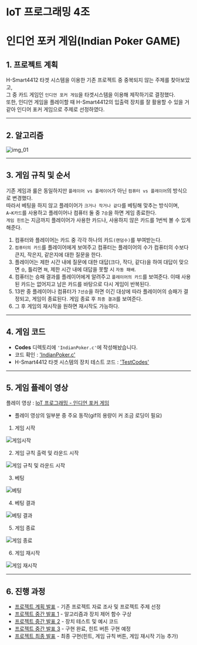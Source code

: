 # IoT 프로그래밍 4조


# **인디언 포커 게임(Indian Poker GAME)**


## **1. 프로젝트 계획**

H-Smart4412 타겟 시스템을 이용한 기존 프로젝트 중 중복되지 않는 주제를 찾아보았고, <br> 
그 중 카드 게임인 `인디언 포커 게임`을 타겟시스템을 이용해 제작하기로 결정했다.      <br>
또한, 인디언 게임을 플레이할 때 H-Smart4412의 입출력 장치를 잘 활용할 수 있을 거 같아 인디어 포커 게임으로 주제로 선정하였다.

---


## **2. 알고리즘**

![img_01](/Images/Algorithm.jpg)


---

## **3. 게임 규칙 및 순서**

기존 게임과 룰은 동일하지만 `플레이어 vs 플레이어`가 아닌 `컴퓨터 vs 플레이어`의 방식으로 변경했다. <br> 
따라서 베팅을 하지 않고 플레이어가 `크거나 작거나 같다`를 베팅해 맞추는 방식이며, <br> 
`A~K카드`를 사용하고 플레이어나 컴퓨터 둘 중 `7승`을 하면 게임 종료한다. <br> 
`게임 힌트`는 지금까지 플레이어가 사용한 카드나, 사용하지 않은 카드를 1번씩 볼 수 있게 해준다.

1. 컴퓨터와 플레이어는 카드 중 각각 하나의 카드`(랜덤수)`를 부여받는다.
2. `컴퓨터의 카드`를 플레이어에게 보여주고 컴퓨터는 플레이어의 수가 컴퓨터의 수보다 큰지, 작은지, 같은지에 대한 질문을 한다.
3. 플레이어는 제한 시간 내에 질문에 대한 대답(크다, 작다, 같다)을 하여 대답이 맞으면 `승`, 틀리면 `패`, 제한 시간 내에 대답을 못할 시 `자동 패배`.
4. 컴퓨터는 승패 결과를 플레이어에게 알려주고 `플레이어의 카드`를 보여준다. 이때 사용된 카드는 없어지고 남은 카드를 바탕으로 다시 게임이 반복된다.
5. 13판 중 플레이어나 컴퓨터가 `7선승`을 하면 이긴 대상에 따라 플레이어의 승패가 결정되고, 게임이 종료된다. 게임 종료 후 `최종 결과`를 보여준다.
6. 그 후 게임의 재시작을 원하면 재시작도 가능하다. 
---

## **4. 게임 코드**

 - **Codes** 디렉토리에 `'IndianPoker.c'`에 작성해놨습니다.
 - 코드 확인 : ['IndianPoker.c'](https://github.com/JoHyeonGyeong/iot_indianPoker/tree/main/Codes/IndianPoker.c)
 - H-Smart4412 타겟 시스템의 장치 테스트 코드 : ['TestCodes'](https://github.com/JoHyeonGyeong/iot_indianPoker/tree/main/Codes/TestCodes)
 
---

## **5. 게임 플레이 영상**
플레이 영상 : [IoT 프로그래밍 - 인디언 포커 게임](https://youtu.be/dmPK3COwSMA)

- 플레이 영상의 일부분 중 주요 동작(gif의 용량이 커 조금 로딩이 필요)
1. 게임 시작

![게임시작](/Images/GameStart.gif)

2. 게임 규칙 출력 및 라운드 시작

![게임 규칙 및 라운드 시작](/Images/GameRule_RoundStart.gif)

3. 베팅

![베팅](/Images/Betting.gif)  

4. 베팅 결과

![베팅 결과](/Images/BettingResult.gif)  

5. 게임 종료

![게임 종료](/Images/GameEnd.gif)  

6. 게임 재시작

![게임 재시작](/Images/GameRestart.gif)  

---

## **6. 진행 과정**
 - [프로젝트 계획 발표](https://github.com/JoHyeonGyeong/iot_indianPoker/blob/main/Docs/Indian%20Poker_01_20230510.pdf) - 기존 프로젝트 자료 조사 및 프로젝트 주제 선정
 - [프로젝트 중간 발표 1](https://github.com/JoHyeonGyeong/iot_indianPoker/blob/main/Docs/Indian%20Poker_02_20230518.pdf) - 알고리즘과 장치 제어 함수 구상
 - [프로젝트 중간 발표 2](https://github.com/JoHyeonGyeong/iot_indianPoker/blob/main/Docs/Indian%20Poker_03_20230525.pdf) - 장치 테스트 및 예시 코드
 - [프로젝트 중간 발표 3](https://github.com/JoHyeonGyeong/iot_indianPoker/blob/main/Docs/Indian%20Poker_04_20230601.pdf) - 구현 완료, 힌트 버튼 구현 예정
 - [프로젝트 최종 발표](https://github.com/JoHyeonGyeong/iot_indianPoker/blob/main/Docs/Indian%20Poker_05_20230615.pdf) - 최종 구현(힌트, 게임 규칙 버튼, 게임 재시작 기능 추가)
